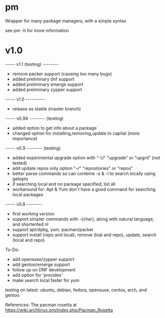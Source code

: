 pm
==

Wrapper for many package managers, with a simple syntax 

see pm -h for more information


v1.0
=======


----- v1.1 (testing) --------
- remove packer support (causing too many bugs)
- added preliminary dnf support
- added preliminary emerge support
- added preliminary zypper support


----- v1.0 ----------
- release as stable (master branch)

----- v0.94 -------- (testing) 
- added option to get info about a package
- changed option for installing,removing,update to capital (more importance) 

----- v0.9 -------- (testing) 
- added experimental upgrade option with "-U" "upgrade" or "upgrd" (not tested)
- add update repos only option "-r" "repositories" or "repos"
- better parse commands so can combine -s & -l to search locally using getopts
- if searching local and no package specified, list all
- workaround for: Apt & Yum don't have a good command for searching local packages

----- v0.8 --------
- first working version
- support simpler commands with -{char}, along with natural language, and shortented nl
- support apt/dpkg, yum, pacman/packer
- support install (repo and local), remove (loal and repo), update, search (local and repo)


To-Do:
- add opensuse/zypper support
- add gentoo/emerge support
- follow up on DNF development
- add option for 'provides'
- make search local faster for yum

testing on latest: ubuntu, debian, fedora, opensuse, centos, arch, and gentoo

References: The pacman rosetta at https://wiki.archlinux.org/index.php/Pacman_Rosetta

